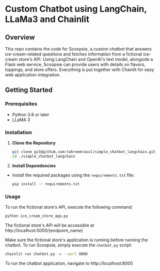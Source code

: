 # Custom Chatbot using LangChain, LLaMa3 and Chainlit

## Overview
This repo contains the code for Scoopsie, a custom chatbot that answers ice-cream-related questions and fetches information from a fictional ice-cream store's API. Using LangChain and OpenAI's text model, alongside a Flask web service, Scoopsie can provide users with details on flavors, toppings, and store offers. Everything is put together with Chainlit for easy web application integration.

## Getting Started

### Prerequisites
- Python 3.8 or later
- LLaMA 3

### Installation

1. **Clone the Repository**
   ```bash
   git clone git@github.com:tahreemrasul/simple_chatbot_langchain.git
   cd ./simple_chatbot_langchain

2. **Install Dependencies**
* Install the required packages using the `requirements.txt` file:
   ```bash
   pip install -r requirements.txt

### Usage
To run the fictional store's API, execute the following command:
   ```bash
   python ice_cream_store_app.py
```
The fictional store's API will be accessible at http://localhost:5000/{endpoint_name}

Make sure the fictional store's application is running before running the chatbot. To run Scoopsie, 
simply execute the `chatbot.py` script:
   ```bash
   chainlit run chatbot.py -w --port 8000
```

To run the chatbot application, navigate to  http://localhost:8000

